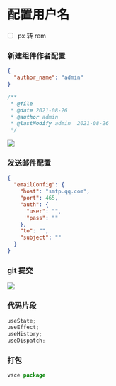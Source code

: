 # 配置用户名

- [ ] px 转 rem

### 新建组件作者配置

```json
{
  "author_name": "admin"
}
```

```js
/**
 * @file
 * @date 2021-08-26
 * @author admin
 * @lastModify admin  2021-08-26
 */
```

![](https://i0.hdslb.com/bfs/album/8f580014bb8d7374d8ae458c19f88d8829152c02.png)

### 发送邮件配置

```json
{
  "emailConfig": {
    "host": "smtp.qq.com",
    "port": 465,
    "auth": {
      "user": "",
      "pass": ""
    },
    "to": "",
    "subject": ""
  }
}
```

### git 提交

![](https://s3.bmp.ovh/imgs/2021/12/48a5e00c200f5299.gif)

### 代码片段

```js
useState;
useEffect;
useHistory;
useDispatch;
```

### 打包

```js
vsce package
```
